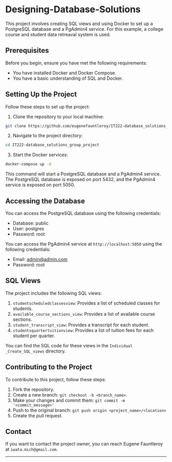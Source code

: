 # Designing-Database-Solutions

This project involves creating SQL views and using Docker to set up a PostgreSQL database and a PgAdmin4 service. For this example, a college course and student data retreaval system is used. 

## Prerequisites

Before you begin, ensure you have met the following requirements:

- You have installed Docker and Docker Compose.
- You have a basic understanding of SQL and Docker.

## Setting Up the Project

Follow these steps to set up the project:

1. Clone the repository to your local machine:

```bash
git clone https://github.com/eugenefauntleroy/IT222-database_solutions_group_project.git
```

2. Navigate to the project directory:

```bash
cd IT222-database_solutions_group_project
```

3. Start the Docker services:

```bash
docker-compose up -d
```

This command will start a PostgreSQL database and a PgAdmin4 service. The PostgreSQL database is exposed on port 5432, and the PgAdmin4 service is exposed on port 5050.

## Accessing the Database

You can access the PostgreSQL database using the following credentials:

- Database: public
- User: postgres
- Password: root

You can access the PgAdmin4 service at `http://localhost:5050` using the following credentials:

- Email: admin@admin.com
- Password: root

## SQL Views

The project includes the following SQL views:

1. `studentscheduledclassesview`: Provides a list of scheduled classes for students.
2. `available_course_sections_view`: Provides a list of available course sections.
3. `student_transcript_view`: Provides a transcript for each student.
4. `studentsquartertuitionview`: Provides a list of tuition fees for each student per quarter.

You can find the SQL code for these views in the `Individual _Create_SQL_views` directory.

## Contributing to the Project

To contribute to this project, follow these steps:

1. Fork the repository.
2. Create a new branch: `git checkout -b <branch_name>`.
3. Make your changes and commit them: `git commit -m '<commit_message>'`
4. Push to the original branch: `git push origin <project_name>/<location>`
5. Create the pull request.

## Contact

If you want to contact the project owner, you can reach Eugene Fauntleroy at `iwata.mich@gmail.com`.

---
